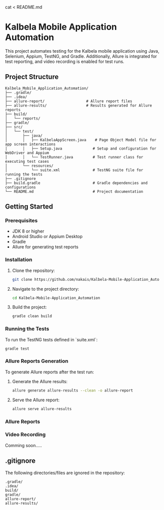 cat <<EOL > README.md
# Kalbela Mobile Application Automation

This project automates testing for the Kalbela mobile application using Java, Selenium, Appium, TestNG, and Gradle. Additionally, Allure is integrated for test reporting, and video recording is enabled for test runs.

## Project Structure

```
Kalbela_Mobile_Application_Automation/
├── .gradle/
├── .idea/
├── allure-report/                   # Allure report files
├── allure-results/                  # Results generated for Allure reports
├── build/
│   └── reports/
├── gradle/
├── src/
│   └── test/
│       ├── java/
│       │   ├── KalbelaAppScreen.java    # Page Object Model file for app screen interactions
│       │   ├── Setup.java              # Setup and configuration for WebDriver and Appium
│       │   └── TestRunner.java         # Test runner class for executing test cases
│       └── resources/
│           └── suite.xml               # TestNG suite file for running the tests
├── .gitignore
├── build.gradle                        # Gradle dependencies and configurations
└── README.md                           # Project documentation

```

## Getting Started

### Prerequisites

- JDK 8 or higher
- Android Studio or Appium Desktop
- Gradle
- Allure for generating test reports

### Installation

1. Clone the repository:
   ```bash
   git clone https://github.com/nakais/Kalbela-Mobile-Application_Automation.git
   ```

2. Navigate to the project directory:
   ```bash
   cd Kalbela-Mobile-Application_Automation
   ```

3. Build the project:
   ```bash
   gradle clean build
   ```

### Running the Tests

To run the TestNG tests defined in \`suite.xml\`:

```bash
gradle test
```

### Allure Reports Generation

To generate Allure reports after the test run:

1. Generate the Allure results:
   ```bash
   allure generate allure-results --clean -o allure-report
   ```

2. Serve the Allure report:
    ```bash
   allure serve allure-results
   ```
### Allure Reports


### Video Recording
Comming soon.....

## .gitignore

The following directories/files are ignored in the repository:

```
.gradle/
.idea/
build/
gradle/
allure-report/
allure-results/
```
